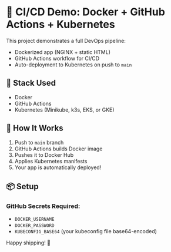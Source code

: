 # 🚀 CI/CD Demo: Docker + GitHub Actions + Kubernetes

This project demonstrates a full DevOps pipeline:
- Dockerized app (NGINX + static HTML)
- GitHub Actions workflow for CI/CD
- Auto-deployment to Kubernetes on push to `main`

## 🔧 Stack Used
- Docker
- GitHub Actions
- Kubernetes (Minikube, k3s, EKS, or GKE)

## 🚀 How It Works
1. Push to `main` branch
2. GitHub Actions builds Docker image
3. Pushes it to Docker Hub
4. Applies Kubernetes manifests
5. Your app is automatically deployed!

## 📦 Setup

### GitHub Secrets Required:
- `DOCKER_USERNAME`
- `DOCKER_PASSWORD`
- `KUBECONFIG_BASE64` (your kubeconfig file base64-encoded)

Happy shipping! 🚀